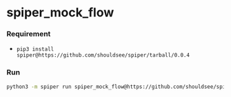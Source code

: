 # spiper_mock_flow


### Requirement

- `pip3 install spiper@https://github.com/shouldsee/spiper/tarball/0.0.4`

### Run

```sh
python3 -m spiper run spiper_mock_flow@https://github.com/shouldsee/spiper_mock_flow/tarball/master TOPLEVEL run_and_backup --args /tmp/test_remote/root 1 2 /tmp/test_remote/root.backup
```
